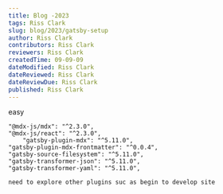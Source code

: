 ```yaml
---
title: Blog -2023
tags: Riss Clark
slug: blog/2023/gatsby-setup
author: Riss Clark
contributors: Riss Clark
reviewers: Riss Clark
createdTime: 09-09-09
dateModified: Riss Clark
dateReviewed: Riss Clark
dateReviewDue: Riss Clark
published: Riss Clark
---
```


easy

    "@mdx-js/mdx": "^2.3.0",
    "@mdx-js/react": "^2.3.0",
        "gatsby-plugin-mdx": "^5.11.0",
    "gatsby-plugin-mdx-frontmatter": "^0.0.4",
    "gatsby-source-filesystem": "^5.11.0",
    "gatsby-transformer-json": "^5.11.0",
    "gatsby-transformer-yaml": "^5.11.0",

    need to explore other plugins suc as begin to develop site
